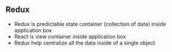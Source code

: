 ## Redux
* Redux is predictable state container (collection of data) inside application box  
* React is view container inside application box
* Redux help centralize all the data inside of a single object
